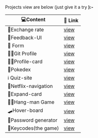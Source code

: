 Projects view are below (just give it a try <b>):- 

|💻Content      |     🔗 Link                                                |
| ------------- | ---------------------------------------------------------   |
| 💱Exchange rate | [view](https://nimble-narwhal-6026c5.netlify.app/)        |
| 🏣Feedback-UI   | [view](https://lambent-buttercream-5ebba3.netlify.app/)   |
|💁 Form          | [view](https://stellular-pony-52fd34.netlify.app/)        |
| 🧑‍💼Git Profile   | [view](https://glowing-croquembouch4492dc.netlify.app/)   |
| 🧑‍💼Profile-card   | [view](https://dapper-sundae-227be0.netlify.app/)   |
| 🐅Pokedex       | [view](https://visionary-bombolone-c3b8f0.netlify.app/)   |
| ℹ️ Quiz-site     | [view](https://rainbow-marshmallow-85507a.netlify.app/)   |
| 📔Netflix-navigation| [view](https://unique-sable-d3aa86.netlify.app/)      |
| 🎴Expand-card   | [view](https://legendary-shortbread-ece861.netlify.app/)  |
| 🧗‍♂️Hang-man Game | [view](https://keen-quokka-8f1b52.netlify.app/)           |
| 🛹Hover-board   | [view](https://resplendent-kitsune-2b2a01.netlify.app/)   |
| 🔏Password generator | [view](https://aquamarine-elf-603e9a.netlify.app/)   |
| 🤡Keycodes(the game) | [view]([https://aquamarine-elf-603e9a.netlify.app/](https://joyful-crostata-81d07a.netlify.app/))   |
